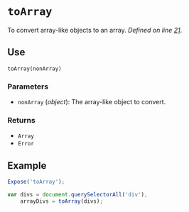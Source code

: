 # `toArray` 
To convert array-like objects to an array. _Defined on line [21](../../F.js#L21)_.

## Use
```
toArray(nonArray)
```

### Parameters
* `nonArray` (_object_): The array-like object to convert.

### Returns
* `Array`
* `Error`

## Example
```javascript
Expose('toArray');

var divs = document.querySelectorAll('div'),
    arrayDivs = toArray(divs);
```
